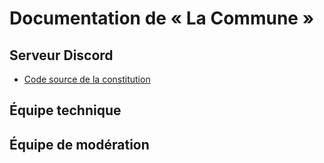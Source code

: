 # Documentation de « La Commune »

## Serveur Discord

 * [Code source de la constitution](constitution.md)

## Équipe technique

## Équipe de modération
